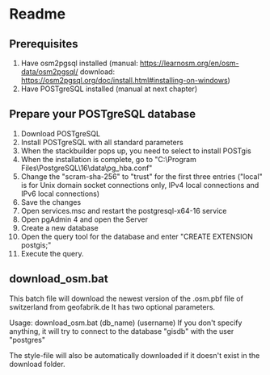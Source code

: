 # Readme

## Prerequisites
1. Have osm2pgsql installed (manual: https://learnosm.org/en/osm-data/osm2pgsql/ download:             https://osm2pgsql.org/doc/install.html#installing-on-windows)
2. Have POSTgreSQL installed (manual at next chapter)

## Prepare your POSTgreSQL database
1. Download POSTgreSQL
2. Install POSTgreSQL with all standard parameters
3. When the stackbuilder pops up, you need to select to install POSTgis
4. When the installation is complete, go to "C:\Program Files\PostgreSQL\16\data\pg_hba.conf"
5. Change the "scram-sha-256" to "trust" for the first three entries ("local" is for Unix domain socket connections only, IPv4 local connections and IPv6 local connections)
6. Save the changes
7. Open services.msc and restart the postgresql-x64-16 service
8. Open pgAdmin 4 and open the Server
9. Create a new database
10. Open the query tool for the database and enter "CREATE EXTENSION postgis;"
11. Execute the query.

## download_osm.bat
This batch file will download the newest version of the .osm.pbf file of switzerland from geofabrik.de
It has two optional parameters.

Usage: download_osm.bat (db_name) (username)
If you don't specify anything, it will try to connect to the database "gisdb" with the user "postgres"

The style-file will also be automatically downloaded if it doesn't exist in the download folder.
